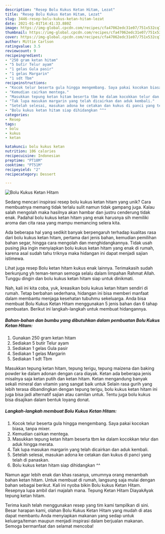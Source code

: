 ```yaml
---
description: "Resep Bolu Kukus Ketan Hitam, Lezat"
title: "Resep Bolu Kukus Ketan Hitam, Lezat"
slug: 3446-resep-bolu-kukus-ketan-hitam-lezat
date: 2021-01-01T14:41:33.880Z
image: https://img-global.cpcdn.com/recipes/cfa47062edc31e07/751x532cq70/bolu-kukus-ketan-hitam-foto-resep-utama.jpg
thumbnail: https://img-global.cpcdn.com/recipes/cfa47062edc31e07/751x532cq70/bolu-kukus-ketan-hitam-foto-resep-utama.jpg
cover: https://img-global.cpcdn.com/recipes/cfa47062edc31e07/751x532cq70/bolu-kukus-ketan-hitam-foto-resep-utama.jpg
author: Mittie Carlson
ratingvalue: 3.5
reviewcount: 9
recipeingredient:
- "250 gram ketan hitam"
- "5 butir Telur ayam"
- "1 gelas Gula pasir"
- "1 gelas Margarin"
- "1 sdt Tbm"
recipeinstructions:
- "Kocok telur beserta gula hingga mengembang. Saya pakai kocokan biasa, tanpa mixer."
- "Kemudian cairkan mentega."
- "Masukkan tepung ketan hitam beserta tbm ke dalam kocokkan telur dan aduk hingga merata."
- "Tak lupa masukan margarin yang telah dicairkan dan aduk kembali."
- "Setelah selesai, masukan adona ke cetakan dan kukus di panci yang telah di panaskan."
- "Bolu kukus ketan hitam siap dihidangkan ^^"
categories:
- Resep
tags:
- bolu
- kukus
- ketan

katakunci: bolu kukus ketan 
nutrition: 106 calories
recipecuisine: Indonesian
preptime: "PT18M"
cooktime: "PT51M"
recipeyield: "2"
recipecategory: Dessert

---
```



![Bolu Kukus Ketan Hitam](https://img-global.cpcdn.com/recipes/cfa47062edc31e07/751x532cq70/bolu-kukus-ketan-hitam-foto-resep-utama.jpg)

Sedang mencari inspirasi resep bolu kukus ketan hitam yang unik? Cara membuatnya memang tidak terlalu sulit namun tidak gampang juga. Kalau salah mengolah maka hasilnya akan hambar dan justru cenderung tidak enak. Padahal bolu kukus ketan hitam yang enak harusnya sih memiliki aroma dan cita rasa yang mampu memancing selera kita.

Ada beberapa hal yang sedikit banyak berpengaruh terhadap kualitas rasa dari bolu kukus ketan hitam, pertama dari jenis bahan, kemudian pemilihan bahan segar, hingga cara mengolah dan menghidangkannya. Tidak usah pusing jika ingin menyiapkan bolu kukus ketan hitam yang enak di rumah, karena asal sudah tahu triknya maka hidangan ini dapat menjadi sajian istimewa.

Lihat juga resep Bolu ketan hitam kukus enak lainnya. Terimakasih sudah berkunjung yh teman-teman semoga selalu dalam limpahan Rahmat Allah. Tunggu dingin dan bolu kukus ketan hitam siap untuk dinikmati.


Nah, kali ini kita coba, yuk, kreasikan bolu kukus ketan hitam sendiri di rumah. Tetap berbahan sederhana, hidangan ini bisa memberi manfaat dalam membantu menjaga kesehatan tubuhmu sekeluarga. Anda bisa membuat Bolu Kukus Ketan Hitam menggunakan 5 jenis bahan dan 6 tahap pembuatan. Berikut ini langkah-langkah untuk membuat hidangannya.

<!--inarticleads1-->

##### Bahan-bahan dan bumbu yang dibutuhkan dalam pembuatan Bolu Kukus Ketan Hitam:

1. Gunakan 250 gram ketan hitam
1. Sediakan 5 butir Telur ayam
1. Sediakan 1 gelas Gula pasir
1. Sediakan 1 gelas Margarin
1. Sediakan 1 sdt Tbm


Masukkan tepung ketan hitam, tepung terigu, tepung maizena dan baking powder ke dalam adonan dengan cara diayak. Ketan ada beberapa jenis misalnya saja ketan putih dan ketan hitam. Ketan mengandung banyak sekali mineral dan vitamin yang sangat baik untuk Selain rasa gurih yang lebih terasa dibandingkan dengan tepung terigu, bolu kukus ketan hitam ini juga bisa jadi alternatif sajian atau camilan untuk. Tentu juga bolu kukus bisa disajikan dalam bentuk loyang donat. 

<!--inarticleads2-->

##### Langkah-langkah membuat Bolu Kukus Ketan Hitam:

1. Kocok telur beserta gula hingga mengembang. Saya pakai kocokan biasa, tanpa mixer.
1. Kemudian cairkan mentega.
1. Masukkan tepung ketan hitam beserta tbm ke dalam kocokkan telur dan aduk hingga merata.
1. Tak lupa masukan margarin yang telah dicairkan dan aduk kembali.
1. Setelah selesai, masukan adona ke cetakan dan kukus di panci yang telah di panaskan.
1. Bolu kukus ketan hitam siap dihidangkan ^^


Namun agar lebih enak dan khas rasanya, umumnya orang menambah bahan ketan hitam. Untuk membuat di rumah, langsung saja mulai dengan bahan sebagai berikut. Kali ini nyoba bikin Bolu kukus Ketan Hitam. Resepnya lupa ambil dari majalah mana. Tepung Ketan Hitam DiayakAyak tepung ketan hitam. 

Terima kasih telah menggunakan resep yang tim kami tampilkan di sini. Besar harapan kami, olahan Bolu Kukus Ketan Hitam yang mudah di atas dapat membantu Anda menyiapkan makanan yang sedap untuk keluarga/teman maupun menjadi inspirasi dalam berjualan makanan. Semoga bermanfaat dan selamat mencoba!
